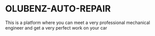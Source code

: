 # OLUBENZ-AUTO-REPAIR
This is a platform where you can meet a very professional mechanical engineer and get a very perfect work on your car
